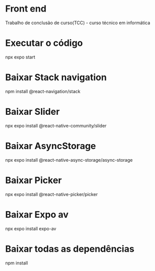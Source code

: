 # Front end
Trabalho de conclusão de curso(TCC) - curso técnico em informática

# Executar o código
npx expo start

# Baixar Stack navigation
npm install @react-navigation/stack

# Baixar Slider
npx expo install @react-native-community/slider

# Baixar AsyncStorage
 npx expo install @react-native-async-storage/async-storage

# Baixar Picker
 npx expo install @react-native-picker/picker

 # Baixar Expo av
npx expo install expo-av
 
# Baixar todas as dependências
npm install

